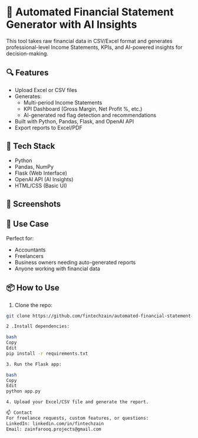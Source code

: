 # 🧾 Automated Financial Statement Generator with AI Insights

This tool takes raw financial data in CSV/Excel format and generates professional-level Income Statements, KPIs, and AI-powered insights for decision-making.

## 🔍 Features

- Upload Excel or CSV files
- Generates:
  - Multi-period Income Statements
  - KPI Dashboard (Gross Margin, Net Profit %, etc.)
  - AI-generated red flag detection and recommendations
- Built with Python, Pandas, Flask, and OpenAI API
- Export reports to Excel/PDF

## 🚀 Tech Stack

- Python
- Pandas, NumPy
- Flask (Web Interface)
- OpenAI API (AI Insights)
- HTML/CSS (Basic UI)

## 📸 Screenshots



## 💼 Use Case

Perfect for:
- Accountants
- Freelancers
- Business owners needing auto-generated reports
- Anyone working with financial data

## 📦 How to Use

1. Clone the repo:
```bash
git clone https://github.com/fintechzain/automated-financial-statement-ai.git

2 .Install dependencies:

bash
Copy
Edit
pip install -r requirements.txt

3. Run the Flask app:

bash
Copy
Edit
python app.py

4. Upload your Excel/CSV file and generate the report.

📫 Contact
For freelance requests, custom features, or questions:
LinkedIn: linkedin.com/in/fintechzain
Email: zainfarooq.projects@gmail.com

